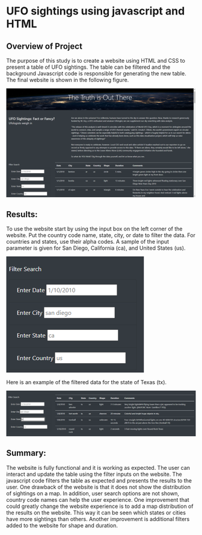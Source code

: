 # UFO sightings using javascript and HTML

## Overview of Project

The purpose of this study is to create a website using HTML and CSS to present a table of UFO sightings. The table can be filtered and the background Javascript code is responsible for generating the new table. The final website is shown in the following figure.

![UFO sightings](Images/website_pic.PNG)


## Results:
To use the website start by using the input box on the left corner of the website. Put the country code name, state, city, or date to filter the data. For countries and states, use their alpha codes. A sample of the input parameter is given for San Diego, California (ca), and United States (us).

![filter_input_box](Images/filter_box.PNG)

Here is an example of the filtered data for the state of Texas (tx).

![filter_input_box](Images/filtered_website.PNG)


## Summary: 
The website is fully functional and it is working as expected. The user can interact and update the table using the filter inputs on the website. The javascript code filters the table as expected and presents the results to the user.
One drawback of the website is that it does not show the distribution of sightings on a map. In addition, user search options are not shown, country code names can help the user experience. 
One improvement that could greatly change the website experience is to add a map distribution of the results on the website. This way it can be seen which states or cities have more sightings than others. Another improvement is additional filters added to the website for shape and duration.

